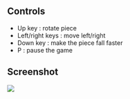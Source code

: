 <h2>Controls</h2>
<ul>
  <li>Up key : rotate piece</li>
  <li>Left/right keys : move left/right</li> 
  <li>Down key : make the piece fall faster</li>
  <li>P : pause the game</li>
</ul>
<h2>Screenshot</h2>
<img src="https://user-images.githubusercontent.com/4015046/197404842-5da4e20b-dfea-4da3-9623-754069255318.jpg">
